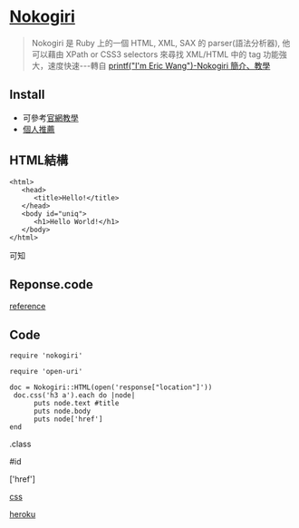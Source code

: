 [Nokogiri](http://nokogiri.org/)
=====

>Nokogiri 是 Ruby 上的一個 HTML, XML, SAX 的 parser(語法分析器), 他可以藉由 XPath or CSS3 selectors 來尋找 XML/HTML 中的 tag 功能強大，速度快速---轉自  [printf("I'm Eric Wang")-Nokogiri 簡介、教學](http://wwssllabcd.github.io/blog/2012/10/25/how-to-use-nokogiri/)


 Install
---------- 
  - 可參考[官網教學](http://nokogiri.org/tutorials/installing_nokogiri.html)
  - [個人推薦](https://blog.engineyard.com/2010/getting-started-with-nokogiri/)

HTML結構
------

    <html> 
       <head>
          <title>Hello!</title>
       </head>
       <body id="uniq">
          <h1>Hello World!</h1>
       </body>
    </html>

可知

Reponse.code
----

[reference](http://www.w3.org/Protocols/rfc2616/rfc2616-sec10.html)

Code
----
```
require 'nokogiri'

require 'open-uri'

doc = Nokogiri::HTML(open('response["location"]'))
 doc.css('h3 a').each do |node|
      puts node.text #title
      puts node.body
      puts node['href'] 
end
```


.class

\#id


['href']

[css](http://www.w3schools.com/css/)


[heroku](https://dashboard.heroku.com/apps)

